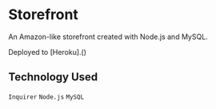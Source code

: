 # Storefront
An Amazon-like storefront created with Node.js and MySQL.

Deployed to [Heroku].()

## Technology Used
`Inquirer`
`Node.js`
`MySQL`